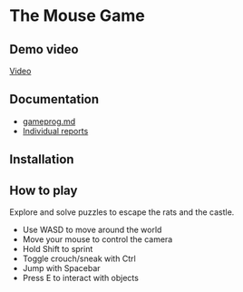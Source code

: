 # The Mouse Game

## Demo video

[Video](https://drive.google.com/file/d/1MZ5threZp_iVDsykIGMxSYLG7tWscH_6/view)

## Documentation
- [gameprog.md](gameprog.md)
- [Individual reports](Reports)

## Installation


## How to play
Explore and solve puzzles to escape the rats and the castle.
- Use WASD to move around the world
- Move your mouse to control the camera
- Hold Shift to sprint
- Toggle crouch/sneak with Ctrl
- Jump with Spacebar
- Press E to interact with objects
